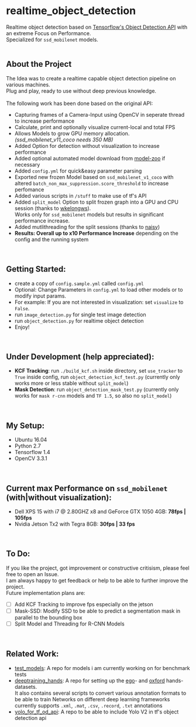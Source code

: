 # realtime_object_detection
Realtime object detection based on [Tensorflow's Object Detection API](https://github.com/tensorflow/models/tree/master/research/object_detection) with an extreme Focus on Performance. <br />
Specialized for `ssd_mobilenet` models.
<br />
<br />
## About the Project
The Idea was to create a realtime capable object detection pipeline on various machines. <br />
Plug and play, ready to use without deep previous knowledge.<br /> <br />
The following work has been done based on the original API:
- Capturing frames of a Camera-Input using OpenCV in seperate thread to increase performance
- Calculate, print and optionally visualize current-local and total FPS
- Allows Models to grow GPU memory allocation. *(ssd_mobilenet_v11_coco needs 350 MB)*
- Added Option for detection without visualization to increase performance
- Added optional automated model download from [model-zoo](https://github.com/tensorflow/models/blob/master/research/object_detection/g3doc/detection_model_zoo.md) if necessary
- Added `config.yml` for quick&easy parameter parsing
- Exported new frozen Model based on `ssd_mobilenet_v1_coco` with altered `batch_non_max_suppression.score_threshold` to increase perfomance
- Added various scripts in `/stuff` to make use of tf's API
- Added `split_model` Option to split frozen graph into a GPU and CPU session (thanks to [wkelongws](https://github.com/wkelongws)). <br />
Works only for `ssd_mobilenet` models but results in significant performance increase. 
- Added mutlithreading for the split sessions (thanks to [naisy](https://github.com/naisy))
- **Results: Overall up to x10 Performance Increase** depending on the config and the running system
<br />

## Getting Started:  
- create a copy of `config.sample.yml` called `config.yml`
- Optional: Change Parameters in `config.yml` to load other models or to modify input params.
- For example: If you are not interested in visualization: set `visualize` to `False`. <br />
- run `image_detection.py` for single test image detection
- run `object_detection.py` for realtime object detection
- Enjoy!
<br />

## Under Development (help appreciated):
- **KCF Tracking**: run `./build_kcf.sh` inside directory, set `use_tracker` to `True` inside config, run `object_detection_kcf_test.py` (currently only works more or less stable without `split_model`)
- **Mask Detection**: run `object_detection_mask_test.py` (currently only works for `mask r-cnn` models and `TF 1.5`, so also no `split_model`)
<br />

## My Setup:
- Ubuntu 16.04
- Python 2.7
- Tensorflow 1.4
- OpenCV 3.3.1
 <br />

## Current max Performance on `ssd_mobilenet` (with|without visualization):
- Dell XPS 15 with i7 @ 2.80GHZ x8 and GeForce GTX 1050 4GB:  **78fps | 105fps**
- Nvidia Jetson Tx2 with Tegra 8GB:                           **30fps | 33 fps**
 <br />

## To Do:
If you like the project, got improvement or constructive critisism, please feel free to open an Issue. <br />
I am always happy to get feedback or help to be able to further improve the project. <br />
Future implementation plans are: <br />
- [ ] Add KCF Tracking to improve fps especially on the jetson
- [ ] Mask-SSD: Modify SSD to be able to predict a segmentation mask in parallel to the bounding box
- [ ] Split Model and Threading for R-CNN Models
 <br />
 
## Related Work:
- [test_models](https://github.com/GustavZ/test_models): A repo for models i am currently working on for benchmark tests
- [deeptraining_hands](https://github.com/GustavZ/deeptraining_hands): A repo for setting up the [ego](http://vision.soic.indiana.edu/projects/egohands/)- and [oxford](http://www.robots.ox.ac.uk/~vgg/data/hands/) hands-datasets.<br />
It also contains several scripts to convert various annotation formats to be able to train Networks on different deep learning frameworks <br />
currently supports `.xml`, `.mat`, `.csv`, `.record`, `.txt` annotations
- [yolo_for_tf_od_api](https://github.com/GustavZ/yolo_for_tf_od_api): A repo to be able to include Yolo V2 in tf's object detection api
